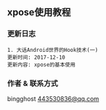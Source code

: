 ## xpose使用教程  

### 更新日志
	1. 大话Android世界的Hook技术(一)
	更新时间: 2017-12-10
	更新内容: xpose的基本使用
	


### 作者 & 联系方式
bingghost 443530836@qq.com

